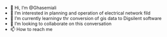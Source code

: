 - 👋 Hi, I’m @Ghasemiali
- 👀 I’m interested in planning and operation of electrical network fild
- 🌱 I’m currently learningv thr conversion of gis data to Digsilent software
- 💞️ I’m looking to collaborate on this conversation
- 📫 How to reach me 

<!---
Ghasemiali/Ghasemiali is a ✨ special ✨ repository because its `README.md` (this file) appears on your GitHub profile.
You can click the Preview link to take a look at your changes.
--->

